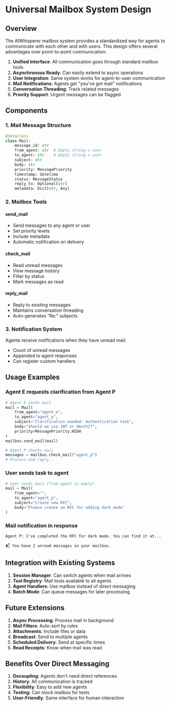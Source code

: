 # Universal Mailbox System Design

## Overview

The AIWhisperer mailbox system provides a standardized way for agents to communicate with each other and with users. This design offers several advantages over point-to-point communication:

1. **Unified Interface**: All communication goes through standard mailbox tools
2. **Asynchronous Ready**: Can easily extend to async operations
3. **User Integration**: Same system works for agent-to-user communication
4. **Mail Notifications**: Agents get "you've got mail" notifications
5. **Conversation Threading**: Track related messages
6. **Priority Support**: Urgent messages can be flagged

## Components

### 1. Mail Message Structure
```python
@dataclass
class Mail:
    message_id: str
    from_agent: str  # Empty string = user
    to_agent: str    # Empty string = user
    subject: str
    body: str
    priority: MessagePriority
    timestamp: datetime
    status: MessageStatus
    reply_to: Optional[str]
    metadata: Dict[str, Any]
```

### 2. Mailbox Tools

#### send_mail
- Send messages to any agent or user
- Set priority levels
- Include metadata
- Automatic notification on delivery

#### check_mail
- Read unread messages
- View message history
- Filter by status
- Mark messages as read

#### reply_mail
- Reply to existing messages
- Maintains conversation threading
- Auto-generates "Re:" subjects

### 3. Notification System

Agents receive notifications when they have unread mail:
- Count of unread messages
- Appended to agent responses
- Can register custom handlers

## Usage Examples

### Agent E requests clarification from Agent P
```python
# Agent E sends mail
mail = Mail(
    from_agent="agent_e",
    to_agent="agent_p",
    subject="Clarification needed: Authentication task",
    body="Should we use JWT or OAuth2?",
    priority=MessagePriority.HIGH
)
mailbox.send_mail(mail)

# Agent P checks mail
messages = mailbox.check_mail("agent_p")
# Process and reply...
```

### User sends task to agent
```python
# User sends mail (from_agent is empty)
mail = Mail(
    from_agent="",
    to_agent="agent_p",
    subject="Create new RFC",
    body="Please create an RFC for adding dark mode"
)
```

### Mail notification in response
```
Agent P: I've completed the RFC for dark mode. You can find it at...

📬 You have 2 unread messages in your mailbox.
```

## Integration with Existing Systems

1. **Session Manager**: Can switch agents when mail arrives
2. **Tool Registry**: Mail tools available to all agents
3. **Agent Handlers**: Use mailbox instead of direct messaging
4. **Batch Mode**: Can queue messages for later processing

## Future Extensions

1. **Async Processing**: Process mail in background
2. **Mail Filters**: Auto-sort by rules
3. **Attachments**: Include files or data
4. **Broadcast**: Send to multiple agents
5. **Scheduled Delivery**: Send at specific times
6. **Read Receipts**: Know when mail was read

## Benefits Over Direct Messaging

1. **Decoupling**: Agents don't need direct references
2. **History**: All communication is tracked
3. **Flexibility**: Easy to add new agents
4. **Testing**: Can mock mailbox for tests
5. **User-Friendly**: Same interface for human interaction